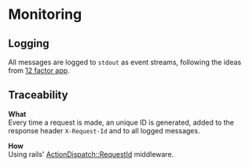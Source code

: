 # Monitoring

## Logging
All messages are logged to `stdout` as event streams, following the ideas from [12 factor app](https://12factor.net/logs).

## Traceability
**What**  
Every time a request is made, an unique ID is generated, added to the response header `X-Request-Id` and to all logged messages.

**How**  
Using rails' [ActionDispatch::RequestId](http://api.rubyonrails.org/classes/ActionDispatch/RequestId.html) middleware.
